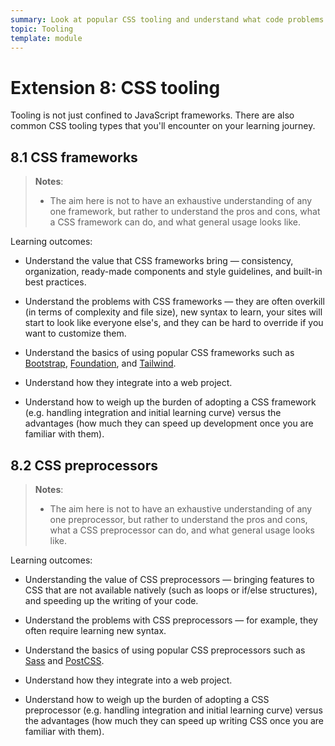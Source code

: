 ```yaml
---
summary: Look at popular CSS tooling and understand what code problems they can solve.
topic: Tooling
template: module
---
```


# Extension 8: CSS tooling

Tooling is not just confined to JavaScript frameworks. There are also common CSS tooling types that you'll encounter on your learning journey.

## 8.1 CSS frameworks

> **Notes**:
>
> - The aim here is not to have an exhaustive understanding of any one framework, but rather to understand the pros and cons, what a CSS framework can do, and what general usage looks like.

Learning outcomes:

- Understand the value that CSS frameworks bring — consistency, organization, ready-made components and style guidelines, and built-in best practices.

- Understand the problems with CSS frameworks — they are often overkill (in terms of complexity and file size), new syntax to learn, your sites will start to look like everyone else's, and they can be hard to override if you want to customize them.

- Understand the basics of using popular CSS frameworks such as [Bootstrap](https://getbootstrap.com/), [Foundation](https://get.foundation/), and [Tailwind](https://tailwindcss.com/).

- Understand how they integrate into a web project.

- Understand how to weigh up the burden of adopting a CSS framework (e.g. handling integration and initial learning curve) versus the advantages (how much they can speed up development once you are familiar with them).

## 8.2 CSS preprocessors

> **Notes**:
>
> - The aim here is not to have an exhaustive understanding of any one preprocessor, but rather to understand the pros and cons, what a CSS preprocessor can do, and what general usage looks like.

Learning outcomes:

- Understanding the value of CSS preprocessors — bringing features to CSS that are not available natively (such as loops or if/else structures), and speeding up the writing of your code.

- Understand the problems with CSS preprocessors — for example, they often require learning new syntax.

- Understand the basics of using popular CSS preprocessors such as [Sass](https://sass-lang.com/) and [PostCSS](https://postcss.org/).

- Understand how they integrate into a web project.

- Understand how to weigh up the burden of adopting a CSS preprocessor (e.g. handling integration and initial learning curve) versus the advantages (how much they can speed up writing CSS once you are familiar with them).
